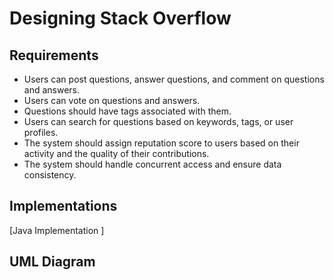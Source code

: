 # Designing Stack Overflow
## Requirements
* Users can post questions, answer questions, and comment on questions and answers. 
* Users can vote on questions and answers. 
* Questions should have tags associated with them. 
* Users can search for questions based on keywords, tags, or user profiles. 
* The system should assign reputation score to users based on their activity and the quality of their contributions. 
* The system should handle concurrent access and ensure data consistency.

## Implementations
[Java Implementation ]

## UML Diagram

